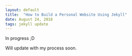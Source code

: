 ```yaml
---
layout: default
title:  "How to Build a Personal Website Using Jekyll"
date: August 24, 2018
tags: jekyll update
---
```

In progress ;D

Will update with my process soon.
